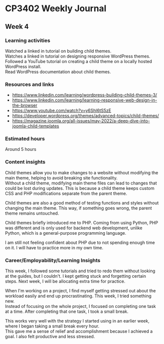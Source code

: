 # CP3402 Weekly Journal

## Week 4

### Learning activities

Watched a linked in tutorial on building child themes.  
Watches a linked in tutorial on designing responsive WordPress themes.  
Followed a YouTube tutorial on creating a child theme on a locally hosted WordPress install.  
Read WordPress documentation about child themes.

### Resources and links
- https://www.linkedin.com/learning/wordpress-building-child-themes-3/
- https://www.linkedin.com/learning/learning-responsive-web-design-in-the-browser
- https://www.youtube.com/watch?v=y6Shl6tS5zE
- https://developer.wordpress.org/themes/advanced-topics/child-themes/
- https://magazine.joomla.org/all-issues/may-2022/a-deep-dive-into-joomla-child-templates

### Estimated hours

Around 5 hours

### Content insights
Child themes allow you to make changes to a website without modifying the main theme, helping to avoid breaking site functionality.  
Without a child theme, modifying main theme files can lead to changes that could be lost during updates. This is because a child theme keeps custom CSS and PHP modifications separate from the parent theme.

Child themes are also a good method of testing functions and styles without changing the main theme. This way, if something goes wrong, the parent theme remains untouched.

Child themes briefly introduced me to PHP. Coming from using Python, PHP was different and is only used for backend web development, unlike Python, which is a general-purpose programming language.

I am still not feeling confident about PHP due to not spending enough time on it. I will have to practice more in my own time.


### Career/Employability/Learning Insights
This week, I followed some tutorials and tried to redo them without looking at the guides, but I couldn't. I kept getting stuck and forgetting certain steps. Next week, I will be allocating extra time for practice.

When I'm working on a project, I find myself getting stressed out about the workload easily and end up procrastinating. This week, I tried something new.  
Instead of focusing on the whole project, I focused on completing one task at a time. After completing that one task, I took a small break.

This works very well with the strategy I started using in an earlier week, where I began taking a small break every hour.  
This gave me a sense of relief and accomplishment because I achieved a goal. I also felt productive and less stressed.  

